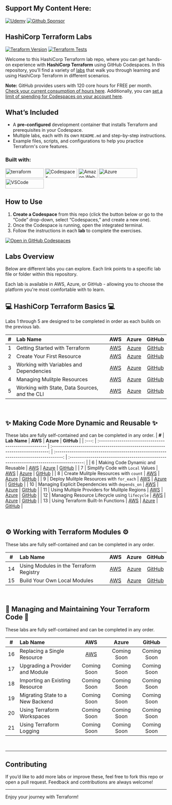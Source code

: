 ## Support My Content Here:

[![Udemy](https://img.shields.io/badge/Udemy-A435F0?style=for-the-badge&logo=Udemy&logoColor=white)](https://btk.me/tb) [![Github Sponsor](https://img.shields.io/badge/sponsor-30363D?style=for-the-badge&logo=GitHub-Sponsors&logoColor=#EA4AAA)](https://github.com/sponsors/btkrausen?frequency=one-time&sponsor=btkrausen)

## HashiCorp Terraform Labs

[![Teraform Version](https://img.shields.io/badge/Terraform%201.11.2-Tested-grey?style=flat&logo=terraform&logoColor=white&labelColor=purple)](https://releases.hashicorp.com/terraform/1.11.2/)
[![Terraform Tests](https://github.com/btkrausen/terraform-testing/actions/workflows/aws_lab_validation.yml/badge.svg)](https://github.com/btkrausen/terraform-testing/actions/workflows/aws_lab_validation.yml)

Welcome to this HashiCorp Terraform lab repo, where you can get hands-on experience with **HashiCorp Terraform** using GitHub Codespaces. In this repository, you’ll find a variety of [labs](./labs) that walk you through learning and using HashiCorp Terraform in different scenarios.

**Note:** GitHub provides users with 120 core hours for FREE per month. [Check your current consumption of hours here](https://github.com/settings/billing/summary#:~:text=%240.00-,Codespaces,-Included%20quotas%20reset). Additionally, you can [set a limit of spending for Codespaces on your account here](https://github.com/settings/billing/spending_limit#:~:text=Spending%20limit%20alerts-,Codespaces,-Limit%20spending).

## What’s Included

- A **pre-configured** development container that installs Terraform and prerequisites in your Codespace.
- Multiple labs, each with its own `README.md` and step-by-step instructions.
- Example files, scripts, and configurations to help you practice Terraform's core features.

### Built with:

<a href="https://terraform.io"> <img alt="terraform" src="https://img.shields.io/badge/Terraform-7B42BC?style=for-the-badge&logo=Terraform&logoColor=white" width="120" height="30" /></a>
<a href="https://github.com/features/codespaces"> <img alt="Codespaces" src="https://img.shields.io/badge/GitHub-%23121011.svg?style=flat-square&logo=Github&logoColor=white" width="100" height="30" /></a>
<a href="https://aws.amazon.com"> <img alt="Amazon Web Services" src="https://img.shields.io/badge/AWS-%23FF9900.svg?style=flat-square&logo=amazon-aws&logoColor=white" width="60" height="30"/></a>
<a href="https://portal.azure.com"> <img alt="Azure" src="https://img.shields.io/badge/Microsoft_Azure-0089D6?style=for-the-badge&logo=microsoft-azure&logoColor=white" width="120" height="30"/></a>
<a href="https://code.visualstudio.com/"> <img alt="VSCode" src="https://img.shields.io/badge/Visual_Studio-5C2D91?style=for-the-badge&logo=visual%20studio%20code&logoColor=white" width="120" height="30"/></a>

## How to Use

1. **Create a Codespace** from this repo (click the button below or go to the “Code” drop-down, select “Codespaces,” and create a new one).
2. Once the Codespace is running, open the integrated terminal.
3. Follow the instructions in each **lab** to complete the exercises.

[![Open in GitHub Codespaces](https://github.com/codespaces/badge.svg)](https://codespaces.new/btkrausen/terraform-codespaces)

## Labs Overview

Below are different labs you can explore. Each link points to a specific lab file or folder within this repository.

Each lab is available in AWS, Azure, or GitHub - allowing you to choose the platform you're most comfortable with to learn.

## 💻 HashiCorp Terraform Basics 💻

Labs 1 through 5 are designed to be completed in order as each builds on the previous lab.

| **#** | **Lab Name**                                       |                               **AWS**                               |                                **Azure**                                |                                **GitHub**                                 |
| :---: | :-------------------------------------------- | :-----------------------------------------------------------------: | :---------------------------------------------------------------------: | :-----------------------------------------------------------------------: |
|   1   | Getting Started with Terraform                |     [AWS](./labs/lab_01_getting_started_with_terraform/aws.md)      |     [Azure](./labs/lab_01_getting_started_with_terraform/azure.md)      |     [GitHub](./labs/lab_01_getting_started_with_terraform/github.md)      |
|   2   | Create Your First Resource                    |       [AWS](./labs/lab_02_create_your_first_resource/aws.md)        |       [Azure](./labs/lab_02_create_your_first_resource/azure.md)        |       [GitHub](./labs/lab_02_create_your_first_resource/github.md)        |
|   3   | Working with Variables and Dependencies       | [AWS](./labs/lab_03_working_with_variables_and_dependencies/aws.md) | [Azure](./labs/lab_03_working_with_variables_and_dependencies/azure.md) | [GitHub](./labs/lab_03_working_with_variables_and_dependencies/github.md) |
|   4   | Managing Mulitple Resources                   |       [AWS](./labs/lab_04_managing_mulitple_resources/aws.md)       |       [Azure](./labs/lab_04_managing_mulitple_resources/azure.md)       |       [GitHub](./labs/lab_04_managing_mulitple_resources/github.md)       |
|   5   | Working with State, Data Sources, and the CLI | [AWS](./labs/lab_05_working_with_state_data_sources_and_cli/aws.md) | [Azure](./labs/lab_05_working_with_state_data_sources_and_cli/azure.md) | [GitHub](./labs/lab_05_working_with_state_data_sources_and_cli/github.md) |

<br/>

## ✨ Making Code More Dynamic and Reusable ✨

These labs are fully self-contained and can be completed in any order.
| **#** | **Lab Name** | **AWS** | **Azure** | **GitHub** |
| :---: | :---------------------------------------------------- | :----------------------------------------------------------------------------: | :----------------------------------------------------------------------------------: | :-------------------------------------------------------------------------------------: |
| 6 | Making Code Dynamic and Reusable | [AWS](./labs/lab_06_making_code_dynamic_and_reusable/AWS/aws.md) | [Azure](./labs/lab_06_making_code_dynamic_and_reusable/AZURE/azure.md) | [GitHub](./labs/lab_06_making_code_dynamic_and_reusable/GITHUB/github.md) |
| 7 | Simplify Code with `Local` Values | [AWS](./labs/lab_07_simplify_code_with_local_values/AWS/aws.md) | [Azure](./labs/lab_07_simplify_code_with_local_values/AZURE/azure.md) | [GitHub](./labs/lab_07_simplify_code_with_local_values/GITHUB/github.md) |
| 8 | Create Mulitple Resources with `count` | [AWS](./labs/lab_08_create_mulitple_resources_with_count/AWS/aws.md) | [Azure](./labs/lab_08_create_mulitple_resources_with_count/AZURE/azure.md) | [GitHub](./labs/lab_08_create_mulitple_resources_with_count/GITHUB/github.md*) |
| 9 | Deploy Mulitple Resources with `for_each` | [AWS](./labs/lab_09_deploying_mulitple_resources_with_for_each/AWS/aws.md) | [Azure](./labs/lab_09_deploying_mulitple_resources_with_for_each/AZURE/azure.md) | [GitHub](./labs/lab_09_deploying_mulitple_resources_with_for_each/GITHUB/github.md) |
| 10 | Managing Explicit Dependencies with `depends_on` | [AWS](./labs/lab_10_managing_explicit_dependencies_with_depends_on/AWS/aws.md) | [Azure](./labs/lab_10_managing_explicit_dependencies_with_depends_on/AZURE/azure.md) | [GitHub](./labs/lab_10_managing_explicit_dependencies_with_depends_on/GITHUB/github.md) |
| 11 | Using Multiple Providers for Mulitple Regions | [AWS](./labs/lab_11_using_multiple_providers_for_mulitple_regions/AWS/aws.md) | [Azure](./labs/lab_11_using_multiple_providers_for_mulitple_regions/AZURE/azure.md) | [GitHub](./labs/lab_11_using_multiple_providers_for_mulitple_regions/GITHUB/github.md) |
| 12 | Managing Resource Lifecycle using `lifecycle` | [AWS](./labs/lab_12_managing_resource_lifecycle_using_lifecyle/AWS/aws.md) | [Azure](./labs/lab_12_managing_resource_lifecycle_using_lifecyle/AZURE/azure.md) | [GitHub](./labs/lab_12_managing_resource_lifecycle_using_lifecyle/GITHUB/github.md) |
| 13 | Using Terraform Built-In Functions | [AWS](./labs/lab_13_using_terraform_built_in_functions/AWS/aws.md) | [Azure](./labs/lab_13_using_terraform_built_in_functions/AZURE/azure.md) | [GitHub](./labs/lab_13_using_terraform_built_in_functions/GITHUB/github.md) |

<br/>

## ⚙️ Working with Terraform Modules ⚙️

These labs are fully self-contained and can be completed in any order.

| **#** | **Lab Name**                                 |                           **AWS**                            |                             **Azure**                              |                              **GitHub**                               |
| :---: | :-------------------------------------- | :----------------------------------------------------------: | :----------------------------------------------------------------: | :-------------------------------------------------------------------: |
|  14   | Using Modules in the Terraform Registry | [AWS](./labs/lab_14_using_the_terraform_registry/AWS/aws.md) | [Azure](./labs/lab_14_using_the_terraform_registry/AZURE/azure.md) | [GitHub](./labs/lab_14_using_the_terraform_registry/GITHUB/github.md) |
|  15   | Build Your Own Local Modules            |    [AWS](./labs/lab_15_build_your_own_modules/AWS/aws.md)    |    [Azure](./labs/lab_15_build_your_own_modules/AZURE/azure.md)    |    [GitHub](./labs/lab_15_build_your_own_modules/GITHUB/github.md)    |

<br/>

## 🔧 Managing and Maintaining Your Terraform Code 🔧

These labs are fully self-contained and can be completed in any order.

| **#** | **Lab Name**                          |                             **AWS**                              |                               **Azure**                                |                                **GitHub**                                 |
| :---: | :------------------------------- | :--------------------------------------------------------------: | :--------------------------------------------------------------------: | :-----------------------------------------------------------------------: |
|  16   | Replacing a Single Resource | [AWS](./labs/lab_16_replace_a_single_resource/AWS/aws.md) | Coming Soon | Coming Soon |
|  17   | Upgrading a Provider and Module | Coming Soon | Coming Soon | Coming Soon |
|  18   | Importing an Existing Resource | Coming Soon | Coming Soon | Coming Soon |
|  19   | Migrating State to a New Backend | Coming Soon | Coming Soon | Coming Soon |
|  20   | Using Terraform Workspaces | Coming Soon | Coming Soon | Coming Soon |
|  21   | Using Terraform Logging | Coming Soon | Coming Soon | Coming Soon |
<br/>

---

## Contributing

If you’d like to add more labs or improve these, feel free to fork this repo or open a pull request. Feedback and contributions are always welcome!

---

Enjoy your journey with Terraform!
